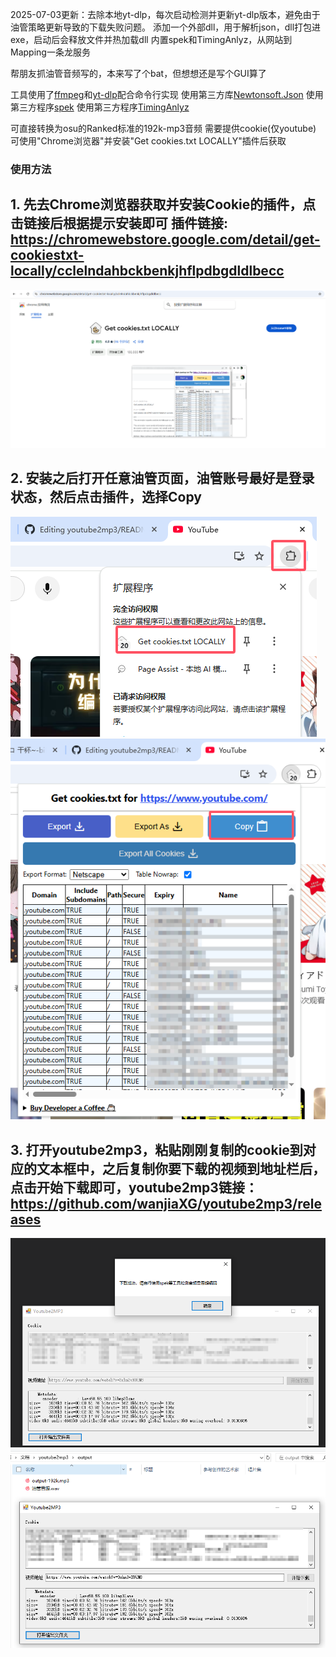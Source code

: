 2025-07-03更新：去除本地yt-dlp，每次启动检测并更新yt-dlp版本，避免由于油管策略更新导致的下载失败问题。
添加一个外部dll，用于解析json，dll打包进exe，启动后会释放文件并热加载dll
内置spek和TimingAnlyz，从网站到Mapping一条龙服务

帮朋友抓油管音频写的，本来写了个bat，但想想还是写个GUI算了

工具使用了[ffmpeg](https://github.com/FFmpeg/FFmpeg)和[yt-dlp](https://github.com/yt-dlp/yt-dlp)配合命令行实现
使用第三方库[Newtonsoft.Json](https://github.com/JamesNK/Newtonsoft.Json)
使用第三方程序[spek](https://www.spek.cc/)
使用第三方程序[TimingAnlyz](https://osu.ppy.sh/users/126198)

可直接转换为osu的Ranked标准的192k-mp3音频
需要提供cookie(仅youtube)
可使用"Chrome浏览器"并安装"Get cookies.txt LOCALLY"插件后获取

### 使用方法
## 1. 先去Chrome浏览器获取并安装Cookie的插件，点击链接后根据提示安装即可 插件链接: https://chromewebstore.google.com/detail/get-cookiestxt-locally/cclelndahbckbenkjhflpdbgdldlbecc
![image](https://raw.githubusercontent.com/wanjiaXG/Image-Hosting-Service/main/youtube2mp3-01.png)

## 2. 安装之后打开任意油管页面，油管账号最好是登录状态，然后点击插件，选择Copy
![image](https://raw.githubusercontent.com/wanjiaXG/Image-Hosting-Service/main/youtube2mp3-02.png)
![image](https://raw.githubusercontent.com/wanjiaXG/Image-Hosting-Service/main/youtube2mp3-03.png)

## 3. 打开youtube2mp3，粘贴刚刚复制的cookie到对应的文本框中，之后复制你要下载的视频到地址栏后，点击开始下载即可，youtube2mp3链接：https://github.com/wanjiaXG/youtube2mp3/releases
![image](https://raw.githubusercontent.com/wanjiaXG/Image-Hosting-Service/main/youtube2mp3-04.png)
![image](https://raw.githubusercontent.com/wanjiaXG/Image-Hosting-Service/main/youtube2mp3-05.png)
   
